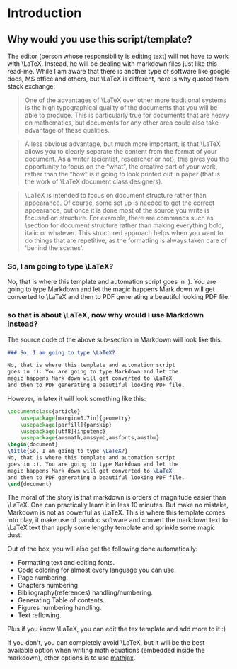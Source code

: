 # Introduction


## Why would you use this script/template?

The editor (person whose responsibility is editing text) will not have to work
with \LaTeX. Instead, he will be dealing with markdown files just like this
read-me.
While I am aware that there is another type of software like google docs,
MS office and others, but \LaTeX is different, here is why quoted from stack
exchange:

> One of the advantages of \LaTeX over other more traditional systems is the high
> typographical quality of the documents that you will be able to produce. This
> is particularly true for documents that are heavy on mathematics, but
> documents for any other area could also take advantage of these qualities.

> A less obvious advantage, but much more important, is that \LaTeX allows you to
> clearly separate the content from the format of your document. As a writer
> (scientist, researcher or not), this gives you the opportunity to focus on
> the “what”, the creative part of your work, rather than the “how” is
> it going to look printed out in paper (that is the work of \LaTeX document
> class designers).

> \LaTeX is intended to focus on document structure rather than appearance. Of
> course, some set up is needed to get the correct appearance, but once it is
> done most of the source you write is focused on structure. For example, there
> are commands such as \section for document structure rather than making
> everything bold, italic or whatever. This structured approach helps when you
> want to do things that are repetitive, as the formatting is always taken care
> of 'behind the scenes'.

### So, I am going to type \LaTeX?

No, that is where this template and automation script goes in :). You are
going to type Markdown and let the magic happens Mark down will get converted
to \LaTeX and then to PDF generating a beautiful looking PDF file.

### so that is about \LaTeX, now why would I use Markdown instead?

The source code of the above sub-section in Markdown will look like this:

```markdown
### So, I am going to type \LaTeX?

No, that is where this template and automation script
goes in :). You are going to type Markdown and let the
magic happens Mark down will get converted to \LaTeX
and then to PDF generating a beautiful looking PDF file.
```

However, in latex it will look something like this:

```tex
\documentclass{article}
    \usepackage[margin=0.7in]{geometry}
    \usepackage[parfill]{parskip}
    \usepackage[utf8]{inputenc}
    \usepackage{amsmath,amssymb,amsfonts,amsthm}
\begin{document}
\title{So, I am going to type \LaTeX?}
No, that is where this template and automation script
goes in :). You are going to type Markdown and let the
magic happens Mark down will get converted to \LaTeX
and then to PDF generating a beautiful looking PDF file.
\end{document}
```
The moral of the story is that markdown is orders of magnitude easier than
\LaTeX. One can practically learn it in less 10 minutes. But make no mistake,
Markdown is not as powerful as \LaTeX. This is where this template comes into
play, it make use of pandoc software and convert the markdown text to \LaTeX text
than apply some lengthy template and sprinkle some magic dust.

Out of the box, you will also get the following done automatically:

- Formatting text and editing fonts.
- Code coloring for almost every language you can use.
- Page numbering.
- Chapters numbering
- Bibliography(references) handling/numbering.
- Generating Table of contents.
- Figures numbering handling.
- Text reflowing.

Plus if you know \LaTeX, you can edit the tex template and add more to it :)

If you don't, you can completely avoid \LaTeX, but it will be the best available
option when writing math equations (embedded inside the markdown), other options
is to use [mathjax](https://www.mathjax.org/).
